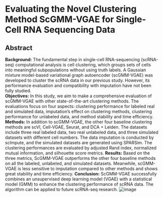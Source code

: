 # Evaluating the Novel Clustering Method ScGMM-VGAE for Single-Cell RNA Sequencing Data
## Abstract
**Background:** The fundamental step in single-cell RNA-sequencing (scRNA-seq) computational analysis is cell clustering, which groups sets of cells into meaningful subpopulations without using truth labels. A Gaussian mixture model-based variational graph autoencoder (scGMM-VGAE) was developed to cluster the scRNA data in our previous study. However, its performance evaluation and compatibility with imputation have not been fully studied.  
**Objectives:** In this study, we aim to make a comprehensive evaluation of scGMM-VGAE with other state-of-the-art clustering methods. The evaluations focus on four aspects: clustering performance for labeled real and simulated data, imputation’s effect on clustering methods, clustering performance for unlabeled data, and method stability and time efficiency. 
**Methods:** In addition to scGMM-VGAE, the other four baseline clustering methods are scVI, Cell-VGAE, Seurat, and DCA + Leiden. The datasets include three real labeled data, two real unlabeled data, and three simulated datasets with different cell numbers. The data imputation is conducted by scImpute, and the simulated datasets are generated using SPARSim. The clustering performances are evaluated by adjusted Rand index, normalized mutual information, and silhouette score metrics. 
**Results:** Based on the three metrics, ScGMM-VGAE outperforms the other four baseline methods on all the labeled, unlabeled, and simulated datasets. Meanwhile, scGMM-VGAE is less sensitive to imputation compared to other methods and shows great stability and time efficiency. 
**Conclusion:** ScGMM-VGAE successfully combines an unsupervised deep learning model (VGAE) with a statistical model (GMM) to enhance the clustering performance of scRNA data. The algorithm can be applied to future scRNA-seq research. 
![image](https://user-images.githubusercontent.com/105017237/185806633-800d3680-2775-4f60-b3be-b78e6a6f3ef3.png)
